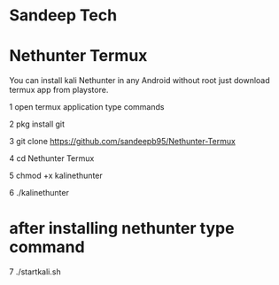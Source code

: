 #                              Sandeep Tech
# Nethunter Termux
You can install kali Nethunter in any Android without root just download termux app from playstore.

1 open termux application type commands

2 pkg install git

3 git clone https://github.com/sandeepb95/Nethunter-Termux

4 cd Nethunter Termux

5 chmod +x kalinethunter

6 ./kalinethunter
# after installing nethunter type command
  
7 ./startkali.sh
